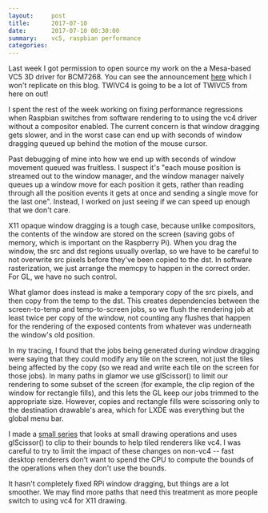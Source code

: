 ```yaml
---
layout:     post
title:      2017-07-10
date:       2017-07-10 00:30:00
summary:    vc5, raspbian performance
categories: 
---
```


Last week I got permission to open source my work on the a Mesa-based
VC5 3D driver for BCM7268.  You can see the announcement
[here](https://lists.freedesktop.org/archives/mesa-dev/2017-July/162087.html)
which I won't replicate on this blog.  TWIVC4 is going to be a lot of
TWIVC5 from here on out!

I spent the rest of the week working on fixing performance regressions
when Raspbian switches from software rendering to to using the vc4
driver without a compositor enabled.  The current concern is that
window dragging gets slower, and in the worst case can end up with
seconds of window dragging queued up behind the motion of the mouse
cursor.

Past debugging of mine into how we end up with seconds of window
movement queued was fruitless.  I suspect it's "each mouse position is
streamed out to the window manager, and the window manager naively
queues up a window move for each position it gets, rather than reading
through all the position events it gets at once and sending a single
move for the last one".  Instead, I worked on just seeing if we can
speed up enough that we don't care.

X11 opaque window dragging is a tough case, because unlike
compositors, the contents of the window are stored on the screen
(saving gobs of memory, which is important on the Raspberry Pi).  When
you drag the window, the src and dst regions usually overlap, so we
have to be careful to not overwrite src pixels before they've been
copied to the dst.  In software rasterization, we just arrange the
memcpy to happen in the correct order.  For GL, we have no such
control.

What glamor does instead is make a temporary copy of the src pixels,
and then copy from the temp to the dst.  This creates dependencies
between the screen-to-temp and temp-to-screen jobs, so we flush the
rendering job at least twice per copy of the window, not counting any
flushes that happen for the rendering of the exposed contents from
whatever was underneath the window's old position.

In my tracing, I found that the jobs being generated during window
dragging were saying that they could modify any tile on the screen,
not just the tiles being affected by the copy (so we read and write
each tile on the screen for those jobs).  In many paths in glamor we
use glScissor() to limit our rendering to some subset of the screen
(for example, the clip region of the window for rectangle fills), and
this lets the GL keep our jobs trimmed to the appropriate size.
However, copies and rectangle fills were scissoring only to the
destination drawable's area, which for LXDE was everything but the
global menu bar.

I made a [small
series](https://github.com/anholt/xserver/commits/glamor-draw-bounds)
that looks at small drawing operations and uses glScissor() to clip to
their bounds to help tiled renderers like vc4.  I was careful to try
to limit the impact of these changes on non-vc4 -- fast desktop
renderers don't want to spend the CPU to compute the bounds of the
operations when they don't use the bounds.

It hasn't completely fixed RPi window dragging, but things are a lot
smoother.  We may find more paths that need this treatment as more
people switch to using vc4 for X11 drawing.

